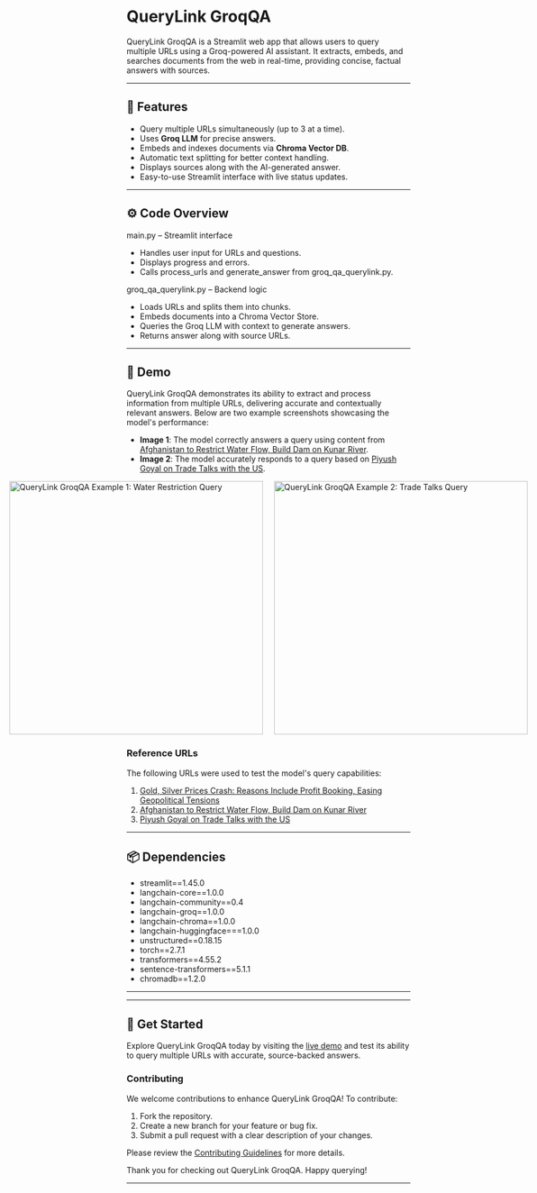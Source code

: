 # QueryLink GroqQA

QueryLink GroqQA is a Streamlit web app that allows users to query multiple URLs using a Groq-powered AI assistant. It extracts, embeds, and searches documents from the web in real-time, providing concise, factual answers with sources.  

---

## 🌟 Features

- Query multiple URLs simultaneously (up to 3 at a time).  
- Uses **Groq LLM** for precise answers.  
- Embeds and indexes documents via **Chroma Vector DB**.  
- Automatic text splitting for better context handling.  
- Displays sources along with the AI-generated answer.  
- Easy-to-use Streamlit interface with live status updates.

---

## ⚙️ Code Overview

main.py – Streamlit interface
- Handles user input for URLs and questions.
- Displays progress and errors.
- Calls process_urls and generate_answer from groq_qa_querylink.py.

groq_qa_querylink.py – Backend logic
- Loads URLs and splits them into chunks.
- Embeds documents into a Chroma Vector Store.
- Queries the Groq LLM with context to generate answers.
- Returns answer along with source URLs.

---

## 🚀 Demo

QueryLink GroqQA demonstrates its ability to extract and process information from multiple URLs, delivering accurate and contextually relevant answers. Below are two example screenshots showcasing the model's performance:

- **Image 1**: The model correctly answers a query using content from [Afghanistan to Restrict Water Flow, Build Dam on Kunar River](https://www.indiatoday.in/world/story/afghanistan-to-restrict-water-build-dam-on-kunar-chitral-hydro-pakistan-after-india-pause-indus-waters-treaty-2807572-2025-10-24).
- **Image 2**: The model accurately responds to a query based on [Piyush Goyal on Trade Talks with the US](https://www.indiatoday.in/business/story/do-not-do-deals-with-gun-to-our-head-piyush-goyal-on-trade-talks-with-us-2807857-2025-10-24).

<div style="display: flex; justify-content: center; gap: 20px;">
  <img src="https://github.com/user-attachments/assets/2c3af4d5-d3a7-4c56-b788-02bdccebd03c" alt="QueryLink GroqQA Example 1: Water Restriction Query" width="450" height="450">
  <img src="https://github.com/user-attachments/assets/46dacff9-3e53-4cc3-ad28-8c0005be4284" alt="QueryLink GroqQA Example 2: Trade Talks Query" width="450" height="450">
</div>

### Reference URLs
The following URLs were used to test the model's query capabilities:
1. [Gold, Silver Prices Crash: Reasons Include Profit Booking, Easing Geopolitical Tensions](https://www.indiatoday.in/business/market/story/gold-silver-seeing-crash-why-reason-profit-booking-safe-haven-demand-easing-geopolitical-tensions-stronger-dollar-2807046-2025-10-23)
2. [Afghanistan to Restrict Water Flow, Build Dam on Kunar River](https://www.indiatoday.in/world/story/afghanistan-to-restrict-water-build-dam-on-kunar-chitral-hydro-pakistan-after-india-pause-indus-waters-treaty-2807572-2025-10-24)
3. [Piyush Goyal on Trade Talks with the US](https://www.indiatoday.in/business/story/do-not-do-deals-with-gun-to-our-head-piyush-goyal-on-trade-talks-with-us-2807857-2025-10-24)
  
---

## 📦 Dependencies
- streamlit==1.45.0
- langchain-core==1.0.0
- langchain-community==0.4
- langchain-groq==1.0.0
- langchain-chroma==1.0.0
- langchain-huggingface===1.0.0
- unstructured==0.18.15
- torch==2.7.1
- transformers==4.55.2
- sentence-transformers==5.1.1
- chromadb==1.2.0

---

---

## 📢 Get Started

Explore QueryLink GroqQA today by visiting the [live demo](https://query-link-groq-by-saket.streamlit.app/) and test its ability to query multiple URLs with accurate, source-backed answers. 

### Contributing
We welcome contributions to enhance QueryLink GroqQA! To contribute:
1. Fork the repository.
2. Create a new branch for your feature or bug fix.
3. Submit a pull request with a clear description of your changes.

Please review the [Contributing Guidelines](CONTRIBUTING.md) for more details.

Thank you for checking out QueryLink GroqQA. Happy querying!

---
